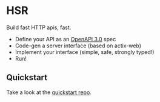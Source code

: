 # HSR

Build fast HTTP apis, fast.

 * Define your API as an [OpenAPI 3.0](https://swagger.io/docs/specification/about/) spec
 * Code-gen a server interface (based on actix-web)
 * Implement your interface (simple, safe, strongly typed!)
 * Run!


## Quickstart

Take a look at the [quickstart repo](example/quickstart).
